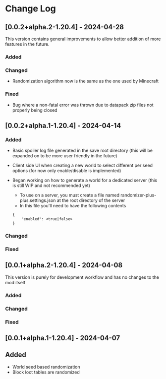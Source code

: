 # Change Log
 
## [0.0.2+alpha.2-1.20.4] - 2024-04-28

This version contains general improvements to allow better addition of more features in the future.

### Added
 
### Changed

- Randomization algorithm now is the same as the one used by Minecraft
   
### Fixed
 
- Bug where a non-fatal error was thrown due to datapack zip files not properly being closed

## [0.0.2+alpha.1-1.20.4] - 2024-04-14

### Added

- Basic spoiler log file generated in the save root directory (this will be expanded on to be more user friendly in the future)
-  Client side UI when creating a new world to select different per seed options (for now only enable/disable is implemented)
- Began working on how to generate a world for a dedicated server (this is still WIP and not recommended yet)
  - To use on a server, you must create a file named randomizer-plus-plus.settings.json at the root directory of the server
  - In this file you'll need to have the following contents
  
  ```
  {
      "enabled": <true|false>
  }
  ```

### Changed

### Fixed

## [0.0.1+alpha.2-1.20.4] - 2024-04-08

This version is purely for development workflow and has no changes to the mod itself

### Added

### Changed

### Fixed

## [0.0.1+alpha.1-1.20.4] - 2024-04-07

## Added

- World seed based randomization
- Block loot tables are randomized
